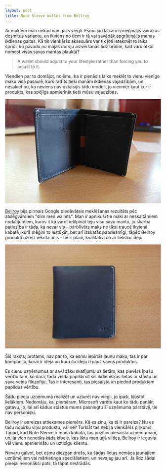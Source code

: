 ```yaml
---
layout: post
title: Note Sleeve Wallet from Bellroy
---
```


Ar makiem man nekad nav gājis viegli. Esmu jau laikam izmēģinājis vairākus desmitus variantu, un ikviens no tiem ir tā vai savādāk apgrūtinājis manas ikdienas gaitas. Kā tik vienkāršs aksesuārs var tik ļoti ietekmēt to laika sprīdi, ko pavadu no mājas durvju aizvēršanas līdz brīdim, kad varu atkal nomest visas savas mantas plauktā?

> A wallet should adjust to your lifestyle rather than forcing you to adjust to it.

Viendien par to domājot, nolēmu, ka ir pienācis laiks meklēt to vienu vienīgo maku visā pasaulē, kurš radīts tieši manām ikdienas vajadzībām, un nesakiet nu, ka neviens nav uztaisījis tādu modeli, jo vienmēr kaut kur ir produkts, kas spējīgs apmierināt tieši mūsu vajadzības.

![Mans Bellroy maciņš](/public/images/posts/my_wallet_small.jpg)

[Bellroy](http://bellroy.com/ "Slim Your Wallet - Slim Leather Wallets by Bellroy") bija pirmais Google piedāvātais meklēšanas rezultāts pēc atslēgvārdiem "slim men wallets". Man ir apnikuši tie maki ar neskaitāmiem nodalījumiem, kuros it kā varot ietilpināt teju visu savu mantu, jo skarbā patiesība ir tāda, ka nevar vis - pārblīvēts maks ne tikai traucē ikvienā kabatā, kurā mēģini to iestūķēt, bet arī izskatās pabriesmīgi, tāpēc Bellroy produkti uzreiz iekrita acīs - tie ir plāni, kvalitatīvi un ar lielisku ideju.

![](/public/images/posts/wallet_small.jpg)

Šis raksts, protams, nav par to, ka esmu iepircis jaunu maku, tas ir par kompāniju, kurai ir ideja un kura šo ideju izpauž savos produktos.

Es cienu uzņēmumus ar savādāku skatījumu uz lietām, kas pievērš īpašu vērību tam, ko dara, tādā veidā papildinot šīs ikdienišķās lietas ar stāstu un sava veida filozofiju. Tas ir interesanti, tas piesaista un piedod produktam papildus vērtību.

Šādu pieeju uzņēmumā realizēt un uzturēt nav viegli, jo īpaši, kļūstot lielākiem. Nedomāju, ka, piemēram, Microsoft varētu kaut ko tādu panākt gatavu, jo, lai arī kādus stāstus mums pasniegtu šī uzņēmuma pārstāvji, tie nav personiski.

Bellroy ir pareizas attieksmes piemērs. Kā es zinu, ka tā ir pareiza? Nu es taču nopirku viņu produktu, vai ne? Turklāt tas nebija vienkāršs pirkums. Tagad, kad Note Sleeve ir manā kabatā, tas pozitīvi piesaista uzņēmumam, un, ja vien nenotiks kāda ķibele, kas liktu man tajā vilties, Bellroy ir ieguvis vēl vienu apmierinātu un uzticīgu klientu.

Nevaru galvot, bet esmu diezgan drošs, ka šādas lietas nemāca jaunajiem uzņēmējiem vai mārketinga speciālistiem, un nevajag jau arī. Ja līdz šādai pieejai nenonāksi pats, tā tāpat nestrādās.
